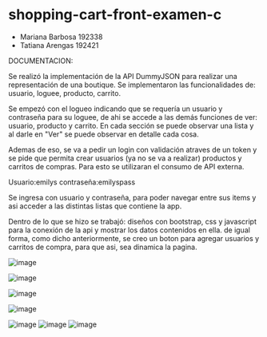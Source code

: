 # shopping-cart-front-examen-c
- Mariana Barbosa 192338
- Tatiana Arengas 192421

DOCUMENTACION:

Se realizó la implementación de la API DummyJSON para realizar una representación de una boutique. Se implementaron las funcionalidades de: usuario, loguee, producto, carrito.

Se empezó con el logueo indicando que se requería un usuario y contraseña para su loguee, de ahi se accede a las demás funciones de ver: usuario, producto y carrito. En cada sección se puede observar una lista y al darle en "Ver" se puede observar en detalle cada cosa.

Ademas de eso, se va a pedir un login con validación atraves de un token y se pide que permita crear usuarios (ya no se va a realizar) productos y carritos de compras. Para esto se utilizaran el consumo de API externa.

Usuario:emilys
contraseña:emilyspass

Se ingresa con usuario y contraseña, para poder navegar entre sus items y asi acceder a las distintas listas que contiene la app.

Dentro de lo que se hizo se trabajó: diseños con bootstrap, css y javascript para la conexión de la api y mostrar los datos contenidos en ella.
de igual forma, como dicho anteriormente, se creo un boton para agregar usuarios y carritos de compra, para que asi, sea dinamica la pagina.



![image](https://github.com/user-attachments/assets/e82ff0ed-8c4d-481b-9448-3ceab0a79949)

![image](https://github.com/user-attachments/assets/26d78b80-3983-4606-b461-b39137c40c54)

![image](https://github.com/user-attachments/assets/2d66bbad-62cb-403e-99c1-93cedd17c1b9)

![image](https://github.com/user-attachments/assets/40b97a49-5873-472b-832c-2bb75d2185ae)

![image](https://github.com/user-attachments/assets/2ff2ab84-fc2c-47d3-a04d-ef78b4b21507)
![image](https://github.com/user-attachments/assets/eda0563e-1c75-4c62-883c-1ff542fbd9f5)
![image](https://github.com/user-attachments/assets/af20e235-db2f-409d-a35c-cb085ece50e5)















